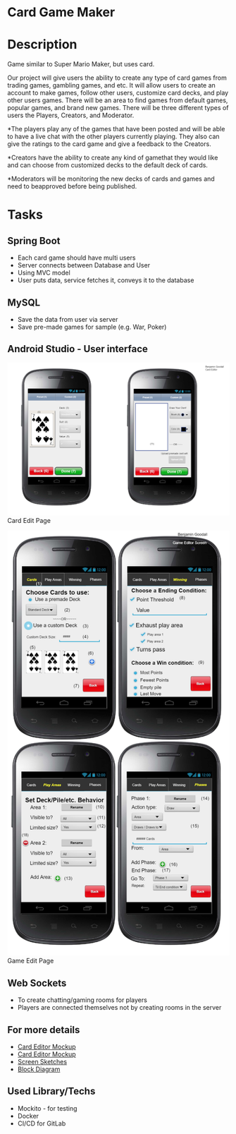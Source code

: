 # Card Game Maker

# Description
Game similar to Super Mario Maker, but uses card.

Our project will give users the ability to create any type of card games from trading games, gambling games, and etc. It will allow users to create an account to make games, follow other users, customize card decks, and play other users games. There will be an area to find games from default games, popular games, and brand new games.
There will be three different types of users the Players, Creators, and Moderator.

*The players play any of the games that have been posted and will be able to have a live chat with the other players currently playing. They also can give the ratings to the card game and give a feedback to the Creators. 

*Creators have the ability to create any kind of gamethat they would like and can choose from customized decks to the default deck of cards.

*Moderators will be monitoring the new decks of cards and games and need to beapproved before being published.

# Tasks
## Spring Boot 
  * Each card game should have multi users
  * Server connects between Database and User
  * Using MVC model
  * User puts data, service fetches it, conveys it to the database

## MySQL
  * Save the data from user via server
  * Save pre-made games for sample (e.g. War, Poker)
     
## Android Studio - User interface
   ![01](./hv_4/Documents/Captures/card_editor.png)   
   Card Edit Page   
      
   ![02](./hv_4/Documents/Captures/game_editor.png)   
   Game Edit Page

   
## Web Sockets
 * To create chatting/gaming rooms for players
 * Players are connected themselves not by creating rooms in the server
      
## For more details
   * [Card Editor Mockup](./hv_4/Documents/03_Card_Editor_Mockup.pdf)
   * [Card Editor Mockup](./hv_4/Documents/06_Game_Editor_Mockup.pdf)
   * [Screen Sketches](./hv_4/Documents/05_Screen_Sketches.pdf)
   * [Block Diagram](./hv_4/Documents/09_Block_Diagram.pdf)
   
## Used Library/Techs
 * Mockito - for testing
 * Docker
 * CI/CD for GitLab
